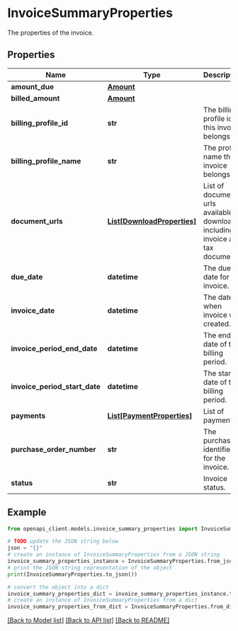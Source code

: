 # InvoiceSummaryProperties

The properties of the invoice.

## Properties

Name | Type | Description | Notes
------------ | ------------- | ------------- | -------------
**amount_due** | [**Amount**](Amount.md) |  | [optional] 
**billed_amount** | [**Amount**](Amount.md) |  | [optional] 
**billing_profile_id** | **str** | The billing profile id this invoice belongs to. | [optional] [readonly] 
**billing_profile_name** | **str** | The profile name this invoice belongs to. | [optional] [readonly] 
**document_urls** | [**List[DownloadProperties]**](DownloadProperties.md) | List of document urls available to download including invoice and tax documents. | [optional] [readonly] 
**due_date** | **datetime** | The due date for invoice. | [optional] [readonly] 
**invoice_date** | **datetime** | The date when invoice was created. | [optional] [readonly] 
**invoice_period_end_date** | **datetime** | The end date of the billing period. | [optional] [readonly] 
**invoice_period_start_date** | **datetime** | The start date of the billing period. | [optional] [readonly] 
**payments** | [**List[PaymentProperties]**](PaymentProperties.md) | List of payments. | [optional] [readonly] 
**purchase_order_number** | **str** | The purchase identifier for the invoice. | [optional] [readonly] 
**status** | **str** | Invoice status. | [optional] [readonly] 

## Example

```python
from openapi_client.models.invoice_summary_properties import InvoiceSummaryProperties

# TODO update the JSON string below
json = "{}"
# create an instance of InvoiceSummaryProperties from a JSON string
invoice_summary_properties_instance = InvoiceSummaryProperties.from_json(json)
# print the JSON string representation of the object
print(InvoiceSummaryProperties.to_json())

# convert the object into a dict
invoice_summary_properties_dict = invoice_summary_properties_instance.to_dict()
# create an instance of InvoiceSummaryProperties from a dict
invoice_summary_properties_from_dict = InvoiceSummaryProperties.from_dict(invoice_summary_properties_dict)
```
[[Back to Model list]](../README.md#documentation-for-models) [[Back to API list]](../README.md#documentation-for-api-endpoints) [[Back to README]](../README.md)


